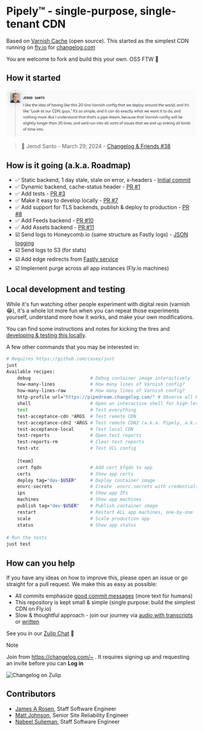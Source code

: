 # Pipely™️ - single-purpose, single-tenant CDN

Based on [Varnish Cache](https://varnish-cache.org/releases/index.html) (open
source). This started as the simplest CDN running on [fly.io](https://fly.io/changelog)
for [changelog.com](https://changelog.com)

You are welcome to fork and build this your own. OSS FTW 💚

## How it started

![How it started](./how-it-started-changelog-friends-38.png)

> 🧢 Jerod Santo - March 29, 2024 - <a href="https://changelog.com/friends/38#transcript-208" target="_blank">Changelog & Friends #38</a>

## How is it going (a.k.a. Roadmap)

- ✅ Static backend, 1 day stale, stale on error, x-headers - [Initial commit](https://github.com/thechangelog/pipely/commit/17d3899a52d9dc887efd7f49de92b24249431234)
- ✅ Dynamic backend, cache-status header - [PR #1](https://github.com/thechangelog/pipely/pull/1)
- ✅ Add tests - [PR #3](https://github.com/thechangelog/pipely/pull/3)
- ✅ Make it easy to develop locally - [PR #7](https://github.com/thechangelog/pipely/pull/7)
- ✅ Add support for TLS backends, publish & deploy to production - [PR #8](https://github.com/thechangelog/pipely/pull/8)
- ✅ Add Feeds backend - [PR #10](https://github.com/thechangelog/pipely/pull/10)
- ✅ Add Assets backend - [PR #11](https://github.com/thechangelog/pipely/pull/11)
- ☑️ Send logs to Honeycomb.io (same structure as Fastly logs) - [JSON logging](https://info.varnish-software.com/blog/varnish-and-json-logging)
- ☑️ Send logs to S3 (for stats)
- ☑️ Add edge redirects from [Fastly service](https://manage.fastly.com/configure/services/7gKbcKSKGDyqU7IuDr43eG)
- ☑️ Implement purge across all app instances (Fly.io machines)

## Local development and testing

While it's fun watching other people experiment with digital resin (varnish
😂), it's a whole lot more fun when you can repeat those experiments yourself,
understand more how it works, and make your own modifications.

You can find some instructions and notes for kicking the tires and [developing
& testing this locally](docs/local_dev.md).

A few other commands that you may be interested in:

```bash
# Requires https://github.com/casey/just
just
Available recipes:
    debug                      # Debug container image interactively
    how-many-lines             # How many lines of Varnish config?
    how-many-lines-raw         # How many lines of Varnish config?
    http-profile url="https://pipedream.changelog.com/" # Observe all HTTP timings - https://blog.cloudflare.com/a-question-of-timing
    shell                      # Open an interactive shell for high-level commands, e.g. `test`, `debug | terminal`, etc.
    test                       # Test everything
    test-acceptance-cdn *ARGS  # Test remote CDN
    test-acceptance-cdn2 *ARGS # Test remote CDN2 (a.k.a. Pipely, a.k.a. Pipedream)
    test-acceptance-local      # Test local CDN
    test-reports               # Open test reports
    test-reports-rm            # Clear test reports
    test-vtc                   # Test VCL config

    [team]
    cert fqdn                  # Add cert $fqdn to app
    certs                      # Show app certs
    deploy tag="dev-$USER"     # Deploy container image
    envrc-secrets              # Create .envrc.secrets with credentials from 1Password
    ips                        # Show app IPs
    machines                   # Show app machines
    publish tag="dev-$USER"    # Publish container image
    restart                    # Restart ALL app machines, one-by-one
    scale                      # Scale production app
    status                     # Show app status

# Run the tests
just test
```

## How can you help

If you have any ideas on how to improve this, please open an issue or go
straight for a pull request. We make this as easy as possible:
- All commits emphasize [good commit messages](https://cbea.ms/git-commit/) (more text for humans)
- This repository is kept small & simple (single purpose: build the simplest CDN on Fly.io)
- Slow & thoughtful approach - join our journey via [audio with transcripts](https://changelog.com/topic/kaizen) or [written](https://github.com/thechangelog/changelog.com/discussions/categories/kaizen)

See you in our [Zulip Chat](https://changelog.zulipchat.com/) 👋

> [!NOTE]
> Join from <https://changelog.com/~> . It requires signing up and requesting an invite before you can **Log in**

![Changelog on Zulip](./changelog.zulipchat.png)

## Contributors

- [James A Rosen](https://www.jamesarosen.com/now), Staff Software Engineer
- [Matt Johnson](https://github.com/mttjohnson), Senior Site Reliability Engineer
- [Nabeel Sulieman](https://github.com/nabsul), Staff Software Engineer
